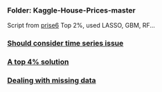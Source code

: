 ### Folder: Kaggle-House-Prices-master
Script from [prise6](https://github.com/prise6/Kaggle-House-Prices)
Top 2%, used LASSO, GBM, RF...

### [Should consider time series issue](https://blog.nycdatascience.com/student-works/advanced-regression-modeling-house-prices/)

### [A top 4% solution](https://blog.nycdatascience.com/student-works/kaggle-competition-2017-house-price-prediction/)

### [Dealing with missing data](https://www.kaggle.com/gmayank32/house-prices-advanced-regression-techniques/ameshousing-filling-missing-values)
